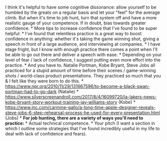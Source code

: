 
I think it's helpful to have some cognitive dissonance: allow yourself to be humbled by the greats on a regular basis and let your "feel" for the average climb. But when it's time to job hunt, turn that system off and have a more realistic gauge of your competence. If in doubt, bias towards greater confidence.
	* More tips to increase confidence that I've found to be super helpful:
		* I've found that relentless practice is a great way to boost confidence in anything: whether it's taking the game winning shot, giving a speech in front of a large audience, and interviewing at companies.
		* I have stage fright, but I know with enough practice there comes a point when I'll be able to go out there and deliver a speech with ease. 
		* Depending on your level of fear / lack of confidence, I suggest putting even more effort into the practice.
		* And you have to. Natalie Portman, Kobe Bryant, Steve Jobs all practiced for a stupid amount of time before their scenes / game-winning shots / world-class product presentations. They practiced so much that you & I felt like they were born to do this.
			* https://www.npr.org/2010/11/29/131667596/to-become-a-black-swan-portman-had-to-go-dark (Natalie)
			* https://www.silverscreenandroll.com/2017/8/4/16099720/la-lakers-news-kobe-bryant-story-workout-training-jay-williams-story (Kobe)
			* https://www.inc.com/carmine-gallo/a-long-time-apple-designer-reveals-steve-jobs-6-step-rehearsal-process-he-used-for-every-presentation.html (Jobs)
		* **For job hunting, there are a variety of ways you'll need to practice:**
			* Actual technical competence.
			* Your pitch
			(I want a section in which I outline some strategies that I've found incredibly useful in my life to deal with lack of confidence and fears).
